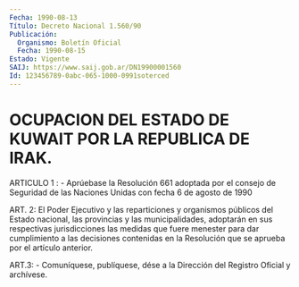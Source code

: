 ```yaml
---
Fecha: 1990-08-13
Título: Decreto Nacional 1.560/90
Publicación:
  Organismo: Boletín Oficial
  Fecha: 1990-08-15
Estado: Vigente
SAIJ: https://www.saij.gob.ar/DN19900001560
Id: 123456789-0abc-065-1000-0991soterced
---
```

# OCUPACION DEL ESTADO DE KUWAIT POR LA REPUBLICA DE IRAK.

<a id="1"></a>
ARTICULO  1  :  -  Aprúebase la Resolución 661 adoptada por el consejo de Seguridad de las  Naciones  Unidas con fecha 6 de agosto de 1990

<a id="2"></a>
ART.  2:  El  Poder Ejecutivo y las reparticiones y organismos públicos del Estado nacional, las provincias y las municipalidades, adoptarán  en  sus  respectivas jurisdicciones las medidas que fuere menester para dar cumplimiento  a  las decisiones contenidas  en  la  Resolución  que  se  aprueba  por  el  artículo anterior.

<a id="3"></a>
ART.3:  -  Comuníquese,  publíquese,  dése a la Dirección  del Registro Oficial y archívese.